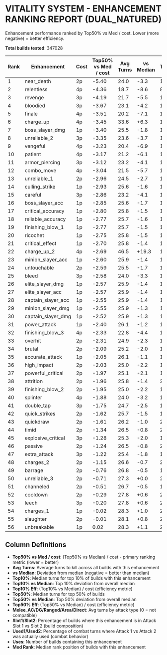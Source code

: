 # VITALITY SYSTEM - ENHANCEMENT RANKING REPORT (DUAL_NATURED)

Enhancement performance ranked by Top50% vs Med / cost.
Lower (more negative) = better efficiency.

**Total builds tested**: 347028

| Rank | Enhancement | Cost | Top50% vs Med / cost | Avg Turns | vs Median | Top10% | Top10% vs Med | Top10% Eff | Top50% | Top50% vs Med | Top50% Eff | Melee_AC | Melee_DG | Ranged | Area | Direct | Slot1 | Slot2 | Used1 | Used2 | Uses | Med Rank |
|---|---|---|---|---|---|---|---|---|---|---|---|---|---|---|---|---|---|---|---|---|---|---|
| 1 | near_death | 2p | -5.40 | 24.0 | -3.3 | 12.9 | -14.3 | -7.15 | 16.4 | -10.8 | -5.40 | 22.5 | 22.5 | 22.8 | 15.3 | 28.0 | 0% | 100% | 86% | 12% | 29580 | 162707.0 |
| 2 | relentless | 4p | -4.36 | 18.7 | -8.6 | 8.8 | -18.5 | -4.62 | 9.8 | -17.4 | -4.36 | 15.1 | 15.5 | 16.3 | 0.0 | 27.9 | 0% | 100% | 62% | 36% | 1808 | 17227.0 |
| 3 | revenge | 3p | -4.19 | 21.7 | -5.5 | 11.9 | -15.3 | -5.10 | 14.7 | -12.6 | -4.19 | 18.8 | 19.3 | 20.9 | 17.1 | 28.0 | 0% | 100% | 71% | 27% | 7480 | 91642.0 |
| 4 | bloodied | 3p | -3.67 | 23.1 | -4.2 | 13.2 | -14.1 | -4.69 | 16.2 | -11.0 | -3.67 | 20.8 | 21.2 | 22.3 | 18.2 | 28.0 | 0% | 100% | 78% | 21% | 8728 | 133692.0 |
| 5 | finale | 4p | -3.51 | 20.2 | -7.1 | 12.6 | -14.7 | -3.67 | 13.2 | -14.0 | -3.51 | 17.5 | 17.4 | 18.0 | 0.0 | 27.8 | 0% | 100% | 75% | 24% | 1792 | 19886.5 |
| 6 | charge_up | 4p | -3.45 | 33.6 | +6.3 | 12.0 | -15.2 | -3.81 | 13.4 | -13.8 | -3.45 | 26.2 | 25.2 | 26.6 | 0.0 | 56.4 | 0% | 100% | 24% | 75% | 1824 | 27233.0 |
| 7 | boss_slayer_dmg | 1p | -3.40 | 25.5 | -1.8 | 14.1 | -13.2 | -13.18 | 23.8 | -3.4 | -3.40 | 24.2 | 24.4 | 25.0 | 24.0 | 28.3 | 0% | 100% | 89% | 10% | 38402 | 168639.5 |
| 8 | unreliable_2 | 3p | -3.35 | 23.6 | -3.7 | 15.1 | -12.2 | -4.05 | 17.2 | -10.1 | -3.35 | 22.1 | 21.6 | 22.3 | 11.3 | 28.3 | 0% | 100% | 77% | 22% | 8728 | 129319.0 |
| 9 | vengeful | 4p | -3.23 | 20.4 | -6.9 | 12.0 | -15.2 | -3.80 | 14.3 | -12.9 | -3.23 | 16.7 | 17.5 | 19.5 | 0.0 | 27.9 | 0% | 100% | 64% | 34% | 1584 | 32039.0 |
| 10 | patient | 4p | -3.17 | 21.2 | -6.1 | 12.3 | -15.0 | -3.74 | 14.6 | -12.7 | -3.17 | 17.9 | 18.5 | 20.2 | 0.0 | 28.1 | 0% | 100% | 67% | 31% | 1792 | 38460.5 |
| 11 | armor_piercing | 3p | -3.12 | 23.2 | -4.1 | 12.3 | -14.9 | -4.98 | 17.9 | -9.4 | -3.12 | 21.7 | 22.8 | 23.9 | 19.8 | 24.4 | 0% | 100% | 73% | 26% | 4514 | 100658.0 |
| 12 | combo_move | 4p | -3.04 | 21.5 | -5.7 | 13.0 | -14.2 | -3.56 | 15.1 | -12.2 | -3.04 | 18.5 | 19.0 | 20.6 | 0.0 | 28.0 | 0% | 100% | 70% | 28% | 1808 | 42578.0 |
| 13 | unreliable_1 | 2p | -2.96 | 24.5 | -2.7 | 14.1 | -13.2 | -6.59 | 21.3 | -5.9 | -2.96 | 22.7 | 22.9 | 24.1 | 20.6 | 28.3 | 0% | 100% | 81% | 18% | 29580 | 143060.5 |
| 14 | culling_strike | 1p | -2.93 | 25.6 | -1.6 | 14.1 | -13.1 | -13.12 | 24.3 | -2.9 | -2.93 | 24.5 | 24.5 | 25.2 | 0.0 | 28.3 | 0% | 100% | 89% | 10% | 41440 | 172732.5 |
| 15 | careful | 3p | -2.86 | 23.2 | -4.1 | 16.8 | -10.4 | -3.47 | 18.7 | -8.6 | -2.86 | 21.5 | 21.1 | 22.1 | 17.7 | 28.0 | 0% | 100% | 89% | 10% | 7480 | 63406.5 |
| 16 | boss_slayer_acc | 1p | -2.85 | 25.6 | -1.7 | 13.6 | -13.7 | -13.68 | 24.4 | -2.9 | -2.85 | 24.6 | 24.2 | 25.1 | 23.8 | 28.4 | 0% | 100% | 88% | 11% | 38402 | 175048.0 |
| 17 | critical_accuracy | 1p | -2.80 | 25.8 | -1.5 | 14.9 | -12.3 | -12.30 | 24.5 | -2.8 | -2.80 | 24.7 | 24.6 | 25.4 | 0.0 | 28.3 | 0% | 100% | 89% | 10% | 41440 | 170802.0 |
| 18 | reliable_accuracy | 1p | -2.77 | 25.7 | -1.6 | 14.2 | -13.0 | -13.02 | 24.5 | -2.8 | -2.77 | 24.7 | 24.5 | 25.3 | 25.0 | 28.3 | 0% | 100% | 88% | 10% | 41784 | 171964.5 |
| 19 | finishing_blow_1 | 1p | -2.77 | 25.7 | -1.5 | 14.5 | -12.8 | -12.78 | 24.5 | -2.8 | -2.77 | 24.6 | 24.6 | 25.4 | 0.0 | 28.3 | 0% | 100% | 89% | 10% | 41440 | 175606.5 |
| 20 | ricochet | 1p | -2.75 | 25.8 | -1.5 | 14.9 | -12.3 | -12.33 | 24.5 | -2.8 | -2.75 | 24.7 | 24.7 | 25.4 | 0.0 | 28.3 | 0% | 100% | 89% | 10% | 39564 | 174864.0 |
| 21 | critical_effect | 1p | -2.70 | 25.8 | -1.4 | 15.3 | -11.9 | -11.90 | 24.6 | -2.7 | -2.70 | 24.8 | 24.8 | 25.5 | 25.2 | 28.3 | 0% | 100% | 89% | 10% | 41784 | 172433.5 |
| 22 | charge_up_2 | 4p | -2.69 | 46.5 | +19.3 | 15.8 | -11.5 | -2.88 | 16.5 | -10.8 | -2.69 | 35.6 | 34.8 | 35.7 | 0.0 | 80.1 | 0% | 100% | 16% | 82% | 1824 | 41404.0 |
| 23 | minion_slayer_acc | 1p | -2.60 | 25.9 | -1.4 | 15.3 | -11.9 | -11.95 | 24.6 | -2.6 | -2.60 | 24.9 | 24.8 | 25.6 | 25.3 | 28.3 | 0% | 100% | 89% | 10% | 38402 | 174659.5 |
| 24 | untouchable | 2p | -2.59 | 25.5 | -1.7 | 19.5 | -7.7 | -3.86 | 22.1 | -5.2 | -2.59 | 24.6 | 24.5 | 24.9 | 22.8 | 28.1 | 0% | 100% | 94% | 5% | 25012 | 148828.0 |
| 25 | bleed | 3p | -2.58 | 24.0 | -3.3 | 13.1 | -14.2 | -4.72 | 19.5 | -7.7 | -2.58 | 22.0 | 22.2 | 23.9 | 24.6 | 27.9 | 0% | 100% | 82% | 16% | 4514 | 145160.5 |
| 26 | elite_slayer_dmg | 1p | -2.57 | 25.9 | -1.4 | 15.3 | -11.9 | -11.93 | 24.7 | -2.6 | -2.57 | 24.8 | 24.7 | 25.6 | 25.5 | 28.3 | 0% | 100% | 89% | 10% | 38402 | 173609.0 |
| 27 | elite_slayer_acc | 1p | -2.57 | 25.9 | -1.4 | 15.4 | -11.9 | -11.88 | 24.7 | -2.6 | -2.57 | 24.8 | 24.7 | 25.6 | 25.4 | 28.3 | 0% | 100% | 89% | 10% | 38402 | 173749.5 |
| 28 | captain_slayer_acc | 1p | -2.55 | 25.9 | -1.4 | 15.3 | -11.9 | -11.90 | 24.7 | -2.6 | -2.55 | 24.8 | 24.8 | 25.6 | 25.5 | 28.3 | 0% | 100% | 89% | 10% | 38402 | 173851.5 |
| 29 | minion_slayer_dmg | 1p | -2.55 | 25.9 | -1.3 | 15.3 | -11.9 | -11.90 | 24.7 | -2.6 | -2.55 | 24.9 | 24.8 | 25.6 | 25.7 | 28.4 | 0% | 100% | 89% | 10% | 38402 | 175818.5 |
| 30 | captain_slayer_dmg | 1p | -2.52 | 25.9 | -1.3 | 15.4 | -11.9 | -11.90 | 24.7 | -2.5 | -2.52 | 24.8 | 24.8 | 25.7 | 25.6 | 28.3 | 0% | 100% | 89% | 10% | 38402 | 176225.5 |
| 31 | power_attack | 1p | -2.40 | 26.1 | -1.2 | 16.4 | -10.9 | -10.88 | 24.9 | -2.4 | -2.40 | 24.8 | 25.3 | 25.9 | 26.4 | 28.3 | 0% | 100% | 90% | 8% | 41784 | 176880.5 |
| 32 | finishing_blow_3 | 4p | -2.33 | 22.8 | -4.4 | 12.7 | -14.6 | -3.65 | 17.9 | -9.3 | -2.33 | 19.6 | 21.1 | 22.8 | 0.0 | 27.8 | 0% | 100% | 70% | 29% | 1092 | 97969.5 |
| 33 | overhit | 2p | -2.31 | 24.9 | -2.3 | 13.7 | -13.6 | -6.79 | 22.6 | -4.6 | -2.31 | 23.3 | 23.7 | 24.7 | 26.0 | 28.0 | 0% | 100% | 86% | 12% | 15906 | 148141.5 |
| 34 | brutal | 2p | -2.09 | 25.2 | -2.0 | 14.8 | -12.5 | -6.25 | 23.1 | -4.2 | -2.09 | 24.0 | 23.8 | 25.1 | 26.6 | 28.1 | 0% | 100% | 87% | 12% | 15906 | 154993.5 |
| 35 | accurate_attack | 1p | -2.05 | 26.1 | -1.1 | 15.8 | -11.4 | -11.43 | 25.2 | -2.1 | -2.05 | 25.5 | 24.8 | 25.9 | 26.2 | 28.4 | 0% | 100% | 88% | 10% | 41784 | 180316.5 |
| 36 | high_impact | 2p | -2.03 | 25.0 | -2.2 | 13.7 | -13.6 | -6.78 | 23.2 | -4.1 | -2.03 | 23.6 | 23.8 | 24.7 | 24.3 | 28.0 | 0% | 100% | 86% | 12% | 15906 | 150643.5 |
| 37 | powerful_critical | 2p | -1.97 | 25.1 | -2.1 | 14.2 | -13.1 | -6.53 | 23.3 | -3.9 | -1.97 | 23.8 | 23.9 | 24.8 | 21.7 | 28.0 | 0% | 100% | 87% | 12% | 14446 | 149248.5 |
| 38 | attrition | 2p | -1.96 | 25.8 | -1.4 | 20.6 | -6.6 | -3.30 | 23.3 | -3.9 | -1.96 | 25.1 | 24.7 | 25.5 | 21.8 | 28.0 | 0% | 100% | 96% | 3% | 31020 | 142098.5 |
| 39 | finishing_blow_2 | 2p | -1.95 | 25.0 | -2.2 | 13.4 | -13.9 | -6.94 | 23.4 | -3.9 | -1.95 | 23.6 | 23.8 | 24.7 | 0.0 | 28.0 | 0% | 100% | 87% | 12% | 15840 | 152401.5 |
| 40 | splinter | 4p | -1.88 | 24.0 | -3.2 | 14.2 | -13.1 | -3.27 | 19.8 | -7.5 | -1.88 | 21.3 | 21.5 | 25.1 | 0.0 | 28.0 | 0% | 100% | 70% | 29% | 1092 | 125920.5 |
| 41 | double_tap | 3p | -1.75 | 24.7 | -2.5 | 13.9 | -13.4 | -4.46 | 22.0 | -5.2 | -1.75 | 23.0 | 23.2 | 24.7 | 22.0 | 27.9 | 0% | 100% | 83% | 16% | 4094 | 144592.0 |
| 42 | quick_strikes | 2p | -1.62 | 25.7 | -1.5 | 16.7 | -10.6 | -5.29 | 24.0 | -3.2 | -1.62 | 24.5 | 24.7 | 25.8 | 0.0 | 28.0 | 0% | 100% | 89% | 9% | 15840 | 163757.5 |
| 43 | quickdraw | 2p | -1.61 | 26.2 | -1.0 | 21.4 | -5.8 | -2.91 | 24.0 | -3.2 | -1.61 | 25.7 | 25.3 | 25.8 | 18.1 | 28.0 | 0% | 100% | 97% | 1% | 29756 | 154843.5 |
| 44 | timid | 2p | -1.34 | 26.5 | -0.8 | 22.1 | -5.2 | -2.60 | 24.6 | -2.7 | -1.34 | 25.9 | 25.6 | 26.2 | 22.8 | 28.1 | 0% | 100% | 97% | 2% | 29580 | 156539.0 |
| 45 | explosive_critical | 3p | -1.28 | 25.3 | -2.0 | 15.3 | -11.9 | -3.97 | 23.4 | -3.9 | -1.28 | 23.8 | 23.9 | 25.5 | 0.0 | 28.0 | 0% | 100% | 83% | 16% | 4088 | 151934.0 |
| 46 | passive | 2p | -1.24 | 26.5 | -0.8 | 22.2 | -5.1 | -2.53 | 24.8 | -2.5 | -1.24 | 26.0 | 25.6 | 26.2 | 22.8 | 28.1 | 0% | 100% | 97% | 2% | 25012 | 146974.0 |
| 47 | extra_attack | 3p | -1.22 | 25.4 | -1.8 | 15.4 | -11.9 | -3.95 | 23.6 | -3.7 | -1.22 | 24.0 | 24.0 | 25.8 | 0.0 | 28.0 | 0% | 100% | 82% | 16% | 4508 | 163072.0 |
| 48 | charges_2 | 2p | -1.15 | 26.6 | -0.7 | 22.3 | -4.9 | -2.46 | 24.9 | -2.3 | -1.15 | 26.1 | 25.7 | 26.3 | 27.7 | 28.1 | 0% | 100% | 97% | 2% | 26676 | 154907.0 |
| 49 | barrage | 2p | -0.76 | 26.8 | -0.5 | 19.8 | -7.5 | -3.75 | 25.7 | -1.5 | -0.76 | 26.0 | 26.1 | 27.0 | 0.0 | 28.0 | 0% | 100% | 89% | 9% | 15840 | 183894.0 |
| 50 | unreliable_3 | 2p | -0.71 | 27.3 | +0.0 | 23.0 | -4.2 | -2.11 | 25.8 | -1.4 | -0.71 | 26.9 | 26.8 | 27.0 | 19.0 | 28.4 | 0% | 100% | 90% | 9% | 29580 | 191878.5 |
| 51 | channeled | 2p | -0.51 | 26.7 | -0.5 | 18.4 | -8.9 | -4.44 | 26.2 | -1.0 | -0.51 | 25.7 | 26.3 | 27.0 | 27.9 | 28.1 | 0% | 100% | 91% | 8% | 15906 | 193877.5 |
| 52 | cooldown | 2p | -0.29 | 27.8 | +0.6 | 25.0 | -2.3 | -1.14 | 26.7 | -0.6 | -0.29 | 27.4 | 27.2 | 28.5 | 27.0 | 28.2 | 0% | 100% | 90% | 9% | 29756 | 209181.5 |
| 53 | leech | 3p | -0.20 | 27.8 | +0.6 | 23.3 | -4.0 | -1.33 | 26.6 | -0.6 | -0.20 | 27.5 | 27.4 | 28.4 | 0.0 | 28.0 | 0% | 100% | 88% | 10% | 4508 | 222043.0 |
| 54 | charges_1 | 1p | -0.02 | 28.3 | +1.0 | 26.0 | -1.2 | -1.23 | 27.2 | -0.0 | -0.02 | 28.2 | 28.2 | 28.5 | 27.6 | 28.3 | 0% | 100% | 97% | 1% | 73290 | 229241.5 |
| 55 | slaughter | 2p | -0.01 | 28.1 | +0.8 | 26.0 | -1.2 | -0.61 | 27.2 | -0.0 | -0.01 | 28.1 | 28.1 | 28.1 | 27.7 | 28.0 | 0% | 100% | 99% | 0% | 30988 | 230905.0 |
| 56 | unbreakable | 1p | 0.02 | 28.3 | +1.1 | 26.1 | -1.2 | -1.20 | 27.3 | +0.0 | 0.02 | 28.4 | 28.4 | 28.4 | 28.0 | 28.3 | 0% | 100% | 99% | 0% | 66274 | 232744.5 |

## Column Definitions

- **Top50% vs Med / cost**: (Top50% vs Median) / cost - primary ranking metric (lower = better)
- **Avg Turns**: Average turns to kill across all builds with this enhancement
- **vs Median**: Deviation from median (negative = better than median)
- **Top10%**: Median turns for top 10% of builds with this enhancement
- **Top10% vs Median**: Top 10% deviation from overall median
- **Top10% Eff**: (Top10% vs Median) / cost (efficiency metric)
- **Top50%**: Median turns for top 50% of builds
- **Top50% vs Median**: Top 50% deviation from overall median
- **Top50% Eff**: (Top50% vs Median) / cost (efficiency metric)
- **Melee_AC/DG/Ranged/Area/Direct**: Avg turns by attack type (0 = not compatible)
- **Slot1/Slot2**: Percentage of builds where this enhancement is in Attack Slot 1 vs Slot 2 (build composition)
- **Used1/Used2**: Percentage of combat turns where Attack 1 vs Attack 2 was actually used (combat behavior)
- **Uses**: Number of builds containing this enhancement
- **Med Rank**: Median rank position of builds with this enhancement
